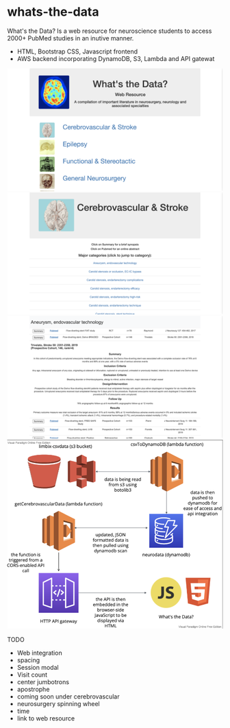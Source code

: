 # whats-the-data

What's the Data? Is a web resource for neuroscience students to access 2000+ PubMed studies in an inutive manner. 
- HTML, Bootstrap CSS, Javascript frontend 
- AWS backend incorporating DynamoDB, S3, Lambda and API gatewat


![Alt text](older/src/assets/readme_img/home_page.png)
![Alt text](older/src/assets/readme_img/cerebrovascular.png)
![Alt text](older/src/assets/readme_img/data_viewing.png)
![Alt text](older/src/assets/readme_img/architecture.png)

TODO

- Web integration
- spacing 
- Session modal
- Visit count
- center jumbotrons
- apostrophe
- coming soon under cerebrovascular
- neurosurgery spinning wheel
- time 
- link to web resource